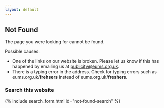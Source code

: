 ```yaml
---
layout: default
---
```


## Not Found

The page you were looking for cannot be found.

Possible causes:

* One of the links on our website is broken. Please let us know if this has
  happened by emailing us at
  [publicity@eums.org.uk](mailto:publicity@eums.org.uk).
* There is a typing error in the address. Check for typing errors such as
  eums.org.uk/**frehsers** instead of eums.org.uk/**freshers**.

### Search this website

<div class="not-found-search">
{% include search_form.html id="not-found-search" %}
</div>
